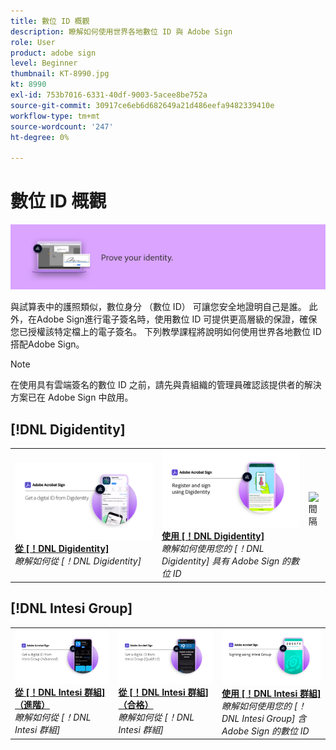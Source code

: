 ```yaml
---
title: 數位 ID 概觀
description: 瞭解如何使用世界各地數位 ID 與 Adobe Sign
role: User
product: adobe sign
level: Beginner
thumbnail: KT-8990.jpg
kt: 8990
exl-id: 753b7016-6331-40df-9003-5acee8be752a
source-git-commit: 30917ce6eb6d682649a21d486eefa9482339410e
workflow-type: tm+mt
source-wordcount: '247'
ht-degree: 0%

---
```


# 數位 ID 概觀

![Sign 數位 ID 影像](../assets/Hero-DigitalID.png)

與試算表中的護照類似，數位身分 （數位 ID） 可讓您安全地證明自己是誰。 此外，在Adobe Sign進行電子簽名時，使用數位 ID 可提供更高層級的保證，確保您已授權該特定檔上的電子簽名。 下列教學課程將說明如何使用世界各地數位 ID 搭配Adobe Sign。

>[!NOTE]
>
>在使用具有雲端簽名的數位 ID 之前，請先與貴組織的管理員確認該提供者的解決方案已在 Adobe Sign 中啟用。

## [!DNL Digidentity]

<table style="table-layout:fixed">
<tr>
 <td>
    <a href="digidentity-reg.md">
      <img alt="從 [！DNL Digidentity]" src="assets/Digidentityreg_1280.png" />
    </a>
    <div>
    <a href="digidentity-reg.md"><strong>從 [！DNL Digidentity]</strong></a>
    </div>
    <em>瞭解如何從 [！DNL Digidentity]</em>
    <br>
  </td>
  <td>
    <a href="digidentity-sign.md">
      <img alt="使用 [！DNL Digidentity]" src="assets/Digidentitysign_1280.png" />
    </a>
    <div>
    <a href="digidentity-sign.md"><strong>使用 [！DNL Digidentity]</strong></a>
    </div>
    <em>瞭解如何使用您的 [！DNL Digidentity] 具有 Adobe Sign 的數位 ID</em>
    <br>
  </td>
  <td>
    <img alt="間隔" src="../assets/Whitespacer.png" />
    <div>
    <br>
  </td>
</tr>
</table>

## [!DNL Intesi Group]

<table style="table-layout:fixed">
<tr>
  <td>
    <a href="intesi-advanced.md">
      <img alt="從 Intesi Group （進階） 取得數位 ID" src="assets/IntesiAdvanced_1280.png" />
    </a>
    <div>
    <a href="intesi-advanced.md"><strong>從 [！DNL Intesi 群組] （進階）</strong></a>
    </div>
    <em>瞭解如何從 [！DNL Intesi 群組]</em>
    <br>
  </td>
  <td>
    <a href="intesi-qualified.md">
      <img alt="從 [！DNL Intesi 群組] （合格）" src="assets/IntesiQualified_1280.png" />
    </a>
    <div>
    <a href="intesi-qualified.md"><strong>從 [！DNL Intesi 群組] （合格）</strong></a>
    </div>
    <em>瞭解如何從 [！DNL Intesi 群組]</em>
    <br>
  </td>
  <td>
    <a href="intesi-sign.md">
      <img alt="使用 Intesi 群組進行簽署" src="assets/IntesiSign_1280.png" />
    </a>
    <div>
    <a href="intesi-sign.md"><strong>使用 [！DNL Intesi 群組]</strong></a>
    </div>
    <em>瞭解如何使用您的 [！DNL Intesi Group] 含 Adobe Sign 的數位 ID</em>
    <br>
  </td>
</tr>
</table>
